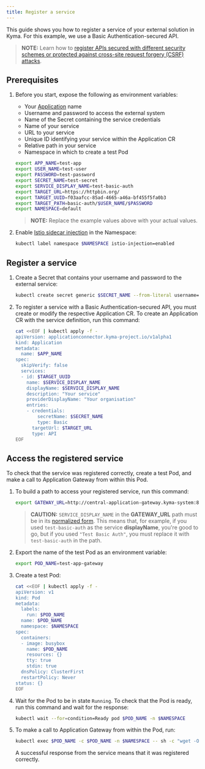 ```yaml
---
title: Register a service
---
```


This guide shows you how to register a service of your external solution in Kyma. For this example, we use a Basic Authentication-secured API.   

>**NOTE:** Learn how to [register APIs secured with different security schemes or protected against cross-site request forgery (CSRF) attacks](ac-04-register-secured-api.md).

## Prerequisites

1. Before you start, expose the following as environment variables:
   - Your [Application](./ac-01-create-application.md#prerequisites) name
   - Username and password to access the external system
   - Name of the Secret containing the service credentials
   - Name of your service
   - URL to your service
   - Unique ID identifying your service within the Application CR
   - Relative path in your service
   - Namespace in which to create a test Pod

   ```bash
   export APP_NAME=test-app
   export USER_NAME=test-user
   export PASSWORD=test-password
   export SECRET_NAME=test-secret
   export SERVICE_DISPLAY_NAME=test-basic-auth
   export TARGET_URL=https://httpbin.org/
   export TARGET_UUID=f03aafcc-85ad-4665-a46a-bf455f5fa0b3
   export TARGET_PATH=basic-auth/$USER_NAME/$PASSWORD
   export NAMESPACE=default
   ```
     
   > **NOTE:** Replace the example values above with your actual values. 

2. Enable [Istio sidecar injection](../../01-overview/main-areas/service-mesh/smsh-03-istio-sidecars-in-kyma.md) in the Namespace:
   ```bash
   kubectl label namespace $NAMESPACE istio-injection=enabled
   ```

## Register a service

1. Create a Secret that contains your username and password to the external service:

    ```bash
    kubectl create secret generic $SECRET_NAME --from-literal username=$USER_NAME --from-literal password=$PASSWORD -n kyma-integration
    ```

2. To register a service with a Basic Authentication-secured API, you must create or modify the respective Application CR. To create an Application CR with the service definition, run this command:

    ```bash
    cat <<EOF | kubectl apply -f -
    apiVersion: applicationconnector.kyma-project.io/v1alpha1
    kind: Application
    metadata:
      name: $APP_NAME
    spec:
      skipVerify: false
      services:
      - id: $TARGET_UUID
        name: $SERVICE_DISPLAY_NAME
        displayName: $SERVICE_DISPLAY_NAME
        description: "Your service"
        providerDisplayName: "Your organisation"
        entries:
        - credentials:
            secretName: $SECRET_NAME
            type: Basic
          targetUrl: $TARGET_URL
          type: API
    EOF
    ```

## Access the registered service 

To check that the service was registered correctly, create a test Pod, and make a call to Application Gateway from within this Pod.   

1. To build a path to access your registered service, run this command:

    ```bash
    export GATEWAY_URL=http://central-application-gateway.kyma-system:8080/$APP_NAME/$SERVICE_DISPLAY_NAME/$TARGET_PATH
    ```
   
    > **CAUTION:** `SERVICE_DISPLAY_NAME` in the **GATEWAY_URL** path must be in its [normalized form](./ac-04-register-secured-api.md#register-a-secured-api). This means that, for example, if you used `test-basic-auth` as the service **displayName**, you're good to go, but if you used `"Test Basic Auth"`, you must replace it with `test-basic-auth` in the path. 

2. Export the name of the test Pod as an environment variable:

    ```bash
    export POD_NAME=test-app-gateway
    ```

3. Create a test Pod:

    ```bash
    cat <<EOF | kubectl apply -f -
    apiVersion: v1
    kind: Pod
    metadata:
      labels:
        run: $POD_NAME
      name: $POD_NAME
      namespace: $NAMESPACE
    spec:
      containers:
      - image: busybox
        name: $POD_NAME
        resources: {}
        tty: true
        stdin: true
      dnsPolicy: ClusterFirst
      restartPolicy: Never
    status: {}
    EOF
    ```

4. Wait for the Pod to be in state `Running`. To check that the Pod is ready, run this command and wait for the response:

    ```bash
    kubectl wait --for=condition=Ready pod $POD_NAME -n $NAMESPACE
    ```

5. To make a call to Application Gateway from within the Pod, run: 

    ```bash
    kubectl exec $POD_NAME -c $POD_NAME -n $NAMESPACE -- sh -c "wget -O- '$GATEWAY_URL'"
    ```

   A successful response from the service means that it was registered correctly.